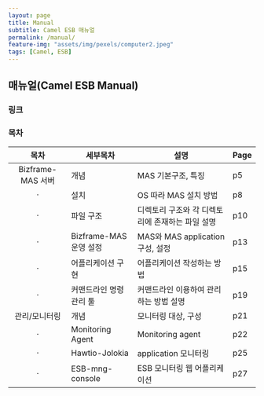 ```yaml
---
layout: page
title: Manual
subtitle: Camel ESB 매뉴얼
permalink: /manual/
feature-img: "assets/img/pexels/computer2.jpeg"
tags: [Camel, ESB]
---
```


## 매뉴얼(Camel ESB Manual)

### 링크

### 목차
| 목차 | 세부목차 | 설명 | Page |
| :---: | --- | --- | --- |
| Bizframe-MAS 서버 | 개념 | MAS 기본구조, 특징 | p5 |
| · | 설치 | OS 따라 MAS 설치 방법 | p8 |
| · | 파일 구조 | 디렉토리 구조와 각 디렉토리에 존재하는 파일 설명 | p10 |
| · | Bizframe-MAS 운영 설정 | MAS와 MAS application 구성, 설정 | p13 |
| · | 어플리케이션 구현 | 어플리케이션 작성하는 방법 | p15 |
| · | 커맨드라인 명령 관리 툴| 커맨드라인 이용하여 관리하는 방법 설명 | p19 |
| 관리/모니터링 | 개념 | 모니터링 대상, 구성 | p21 |
| · | Monitoring Agent | Monitoring agent | p22 |
| · | Hawtio-Jolokia | application 모니터링 | p25 |
| · | ESB-mng-console | ESB 모니터링 웹 어플리케이션 | p27 |
